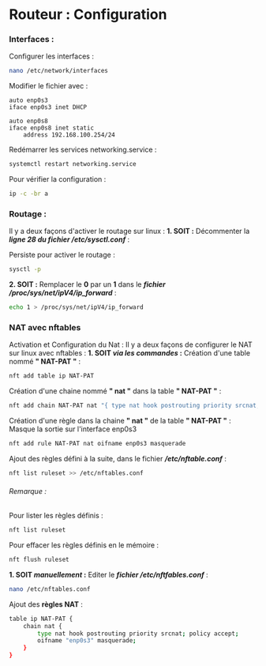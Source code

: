# Routeur : Configuration

### Interfaces :

Configurer les interfaces :
```sh
nano /etc/network/interfaces
```
Modifier le fichier avec :
```
auto enp0s3
iface enp0s3 inet DHCP

auto enp0s8
iface enp0s8 inet static
	address 192.168.100.254/24
```
Redémarrer les services networking.service :
```sh
systemctl restart networking.service
```
Pour vérifier la configuration :
```sh
ip -c -br a
```

### Routage :

Il y a deux façons d'activer le routage sur linux :
**1. SOIT :**
Décommenter la ***ligne 28 du fichier /etc/sysctl.conf*** :

Persiste pour activer le routage :
```sh
sysctl -p
```

**2. SOIT :**
Remplacer le **0** par un **1** dans le ***fichier /proc/sys/net/ipV4/ip_forward*** :
```sh
echo 1 > /proc/sys/net/ipV4/ip_forward
```


### NAT avec nftables

Activation et Configuration du Nat :
Il y a deux façons de configurer le NAT sur linux avec nftables :
**1. SOIT _via les commandes_ :**
Création d'une table nommé **" NAT-PAT "** :
```sh
nft add table ip NAT-PAT
```
Création d'une chaine nommé **" nat "** dans la table **" NAT-PAT "** :
```sh
nft add chain NAT-PAT nat "{ type nat hook postrouting priority srcnat;}"
```
Création d'une règle dans la chaine **" nat "** de la table **" NAT-PAT "** :
Masque la sortie sur l'interface enp0s3
```sh
nft add rule NAT-PAT nat oifname enp0s3 masquerade
```
Ajout des règles défini à la suite, dans le fichier ***/etc/nftable.conf*** :
```sh
nft list ruleset >> /etc/nftables.conf
```

###### Remarque : 
Pour lister les règles définis :
```sh
nft list ruleset
```
Pour effacer les règles définis en le mémoire :
```sh
nft flush ruleset
```

**1. SOIT _manuellement_ :**
Editer le ***fichier /etc/nftfables.conf*** :
```sh
nano /etc/nftables.conf
```
Ajout des **règles NAT** :
```sh
table ip NAT-PAT {
	chain nat {
		type nat hook postrouting priority srcnat; policy accept;
		oifname "enp0s3" masquerade;
	}
}
```
